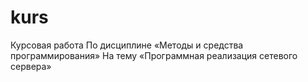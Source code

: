 # kurs
Курсовая работа По дисциплине «Методы и средства программирования» На тему «Программная реализация сетевого сервера»
